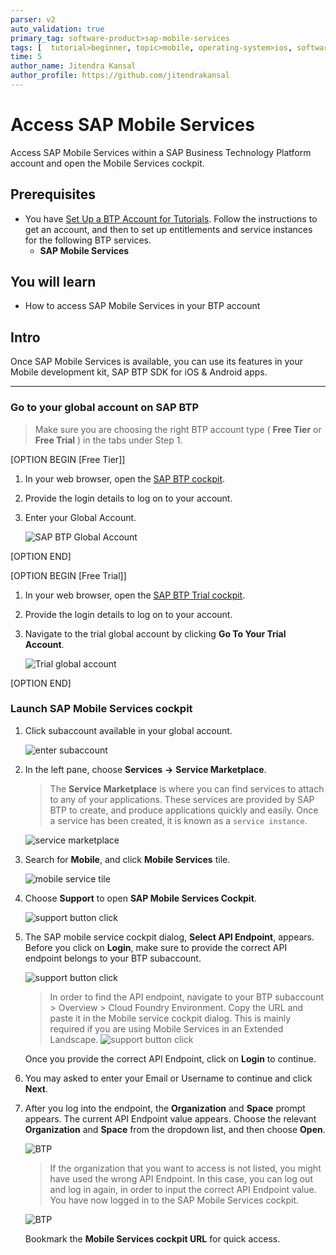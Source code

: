 ```yaml
---
parser: v2
auto_validation: true
primary_tag: software-product>sap-mobile-services
tags: [  tutorial>beginner, topic>mobile, operating-system>ios, software-product>sap-business-technology-platform, software-product>sap-mobile-services, software-product>sap-btp-sdk-for-ios, software-product>sap-btp-sdk-for-android, software-product>sap-mobile-cards, software-product>mobile-development-kit-client]
time: 5
author_name: Jitendra Kansal
author_profile: https://github.com/jitendrakansal
---
```

# Access SAP Mobile Services
<!-- description --> Access SAP Mobile Services within a SAP Business Technology Platform account and open the Mobile Services cockpit.

## Prerequisites  
- You have [Set Up a BTP Account for Tutorials](group.btp-setup). Follow the instructions to get an account, and then to set up entitlements and service instances for the following BTP services.
    - **SAP Mobile Services**

## You will learn
  - How to access SAP Mobile Services in your BTP account

## Intro
Once SAP Mobile Services is available, you can use its features in your Mobile development kit, SAP BTP SDK for iOS & Android apps.

---

### Go to your global account on SAP BTP


> Make sure you are choosing the right BTP account type ( **Free Tier** or **Free Trial** ) in the tabs under Step 1.


[OPTION BEGIN [Free Tier]]

1. In your web browser, open the [SAP BTP cockpit](https://account.hana.ondemand.com/cockpit).

2. Provide the login details to log on to your account.

3. Enter your Global Account.

    ![SAP BTP Global Account](img-1.1.png)

[OPTION END]

[OPTION BEGIN [Free Trial]]

1. In your web browser, open the [SAP BTP Trial cockpit](https://account.hanatrial.ondemand.com/cockpit).

2. Provide the login details to log on to your account.

3. Navigate to the trial global account by clicking **Go To Your Trial Account**.

    ![Trial global account](img-1.2.png)

[OPTION END]


### Launch SAP Mobile Services cockpit


1. Click subaccount available in your global account.

    ![enter subaccount](img-2.1.png)

2. In the left pane, choose **Services** **&rarr;** **Service Marketplace**.

    >The **Service Marketplace** is where you can find services to attach to any of your applications. These services are provided by SAP BTP to create, and produce applications quickly and easily. Once a service has been created, it is known as a `service instance`.

    ![service marketplace](img-2.2.png)

3. Search for **Mobile**, and click **Mobile Services** tile.  

    ![mobile service tile](img-2.3.png)

4. Choose **Support** to open **SAP Mobile Services Cockpit**.

    ![support button click](img-2.4.png)

5. The SAP mobile service cockpit dialog, **Select API Endpoint**, appears. Before you click on **Login**, make sure to provide the correct API endpoint belongs to your BTP subaccount. 

    ![support button click](img-2.4.1.png)

    >In order to find the API endpoint, navigate to your BTP subaccount > Overview > Cloud Foundry Environment. Copy the URL and paste it in the Mobile service cockpit dialog. This is mainly required if you are using Mobile Services in an Extended Landscape. 
    >![support button click](img-2.4.2.png)

    Once you provide the correct API Endpoint, click on **Login** to continue.

6. You may asked to enter your Email or Username to continue and click **Next**.

7. After you log into the endpoint, the **Organization** and **Space** prompt appears. The current API Endpoint value appears. Choose the relevant **Organization** and **Space** from the dropdown list, and then choose **Open**.

    ![BTP](img-2.5.png)

    >If the organization that you want to access is not listed, you might have used the wrong API Endpoint. In this case, you can log out and log in again, in order to input the correct API Endpoint value.
    You have now logged in to the SAP Mobile Services cockpit.

    ![BTP](img-2.6.png)

    Bookmark the **Mobile Services cockpit URL** for quick access.


